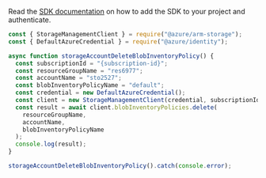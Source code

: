 Read the [SDK documentation](https://github.com/Azure/azure-sdk-for-js/blob/%40azure%2Farm-storage_17.2.0/sdk/storage/arm-storage/README.md) on how to add the SDK to your project and authenticate.

```javascript
const { StorageManagementClient } = require("@azure/arm-storage");
const { DefaultAzureCredential } = require("@azure/identity");

async function storageAccountDeleteBlobInventoryPolicy() {
  const subscriptionId = "{subscription-id}";
  const resourceGroupName = "res6977";
  const accountName = "sto2527";
  const blobInventoryPolicyName = "default";
  const credential = new DefaultAzureCredential();
  const client = new StorageManagementClient(credential, subscriptionId);
  const result = await client.blobInventoryPolicies.delete(
    resourceGroupName,
    accountName,
    blobInventoryPolicyName
  );
  console.log(result);
}

storageAccountDeleteBlobInventoryPolicy().catch(console.error);
```
